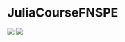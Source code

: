 # JuliaCourseFNSPE

[![](https://img.shields.io/badge/docs-stable-blue.svg)](https://VaclavMacha.github.io/JuliaCourseFNSPE.jl/stable)
[![](https://img.shields.io/badge/docs-dev-blue.svg)](https://VaclavMacha.github.io/JuliaCourseFNSPE.jl/dev)
